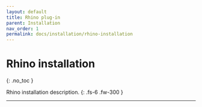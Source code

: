 ```yaml
---
layout: default
title: Rhino plug-in
parent: Installation
nav_order: 1
permalink: docs/installation/rhino-installation
---
```


# Rhino installation
{: .no_toc }

Rhino installation description.
{: .fs-6 .fw-300 }

---
